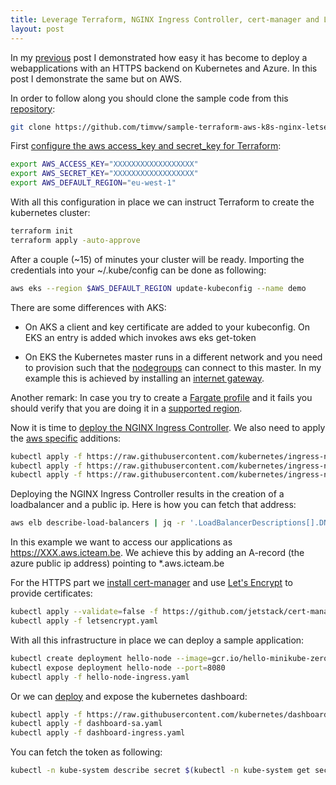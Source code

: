 ```yaml
---
title: Leverage Terraform, NGINX Ingress Controller, cert-manager and Let's Encrypt to quickly create a Kubernetes cluster on AWS.
layout: post
---
```

In my [previous](https://timvw.be/2020/02/10/terraform-azure-k8s-nginx-letsencrypt.html) post I demonstrated how easy it has become to deploy a webapplications with an HTTPS backend on Kubernetes and Azure. In this post I demonstrate the same but on AWS.

In order to follow along you should clone the sample code from this [repository](https://github.com/timvw/sample-terraform-aws-k8s-nginx-letsencrypt):

```bash
git clone https://github.com/timvw/sample-terraform-aws-k8s-nginx-letsencrypt
```

First [configure the aws access_key and secret_key for Terraform](hhttps://www.terraform.io/docs/providers/aws/index.html):

```bash
export AWS_ACCESS_KEY="XXXXXXXXXXXXXXXXXX"
export AWS_SECRET_KEY="XXXXXXXXXXXXXXXXXX"
export AWS_DEFAULT_REGION="eu-west-1"
```

With all this configuration in place we can instruct Terraform to create the kubernetes cluster:

```bash
terraform init
terraform apply -auto-approve
```

After a couple (~15) of minutes your cluster will be ready. Importing the credentials into your ~/.kube/config can be done as following:

```bash
aws eks --region $AWS_DEFAULT_REGION update-kubeconfig --name demo
```

There are some differences with AKS:

* On AKS a client and key certificate are added to your kubeconfig. On EKS an entry is added which invokes aws eks get-token

* On EKS the Kubernetes master runs in a different network and you need to provision such that the [nodegroups](https://docs.aws.amazon.com/eks/latest/userguide/managed-node-groups.html) can connect to this master. In my example this is achieved by installing an [internet gateway](https://docs.aws.amazon.com/vpc/latest/userguide/VPC_Internet_Gateway.html).

Another remark: In case you try to create a [Fargate profile](https://www.terraform.io/docs/providers/aws/r/eks_fargate_profile.html) and it fails you should verify that you are doing it in a [supported region](https://aws.amazon.com/about-aws/global-infrastructure/regional-product-services/).

Now it is time to [deploy the NGINX Ingress Controller](https://kubernetes.github.io/ingress-nginx/deploy/). We also need to apply the [aws specific](https://kubernetes.github.io/ingress-nginx/deploy/#aws) additions:

```bash
kubectl apply -f https://raw.githubusercontent.com/kubernetes/ingress-nginx/nginx-0.29.0/deploy/static/mandatory.yaml
kubectl apply -f https://raw.githubusercontent.com/kubernetes/ingress-nginx/nginx-0.29.0/deploy/static/provider/aws/service-l4.yaml
kubectl apply -f https://raw.githubusercontent.com/kubernetes/ingress-nginx/nginx-0.29.0/deploy/static/provider/aws/patch-configmap-l4.yaml
```

Deploying the NGINX Ingress Controller results in the creation of a loadbalancer and a public ip. Here is how you can fetch that address:

```bash
aws elb describe-load-balancers | jq -r '.LoadBalancerDescriptions[].DNSName'
```

In this example we want to access our applications as https://XXX.aws.icteam.be.
We achieve this by adding an A-record (the azure public ip address) pointing to *.aws.icteam.be

For the HTTPS part we [install cert-manager](https://cert-manager.io/docs/installation/kubernetes/) and use [Let's Encrypt](https://letsencrypt.org/) to provide certificates:

```bash
kubectl apply --validate=false -f https://github.com/jetstack/cert-manager/releases/download/v0.13.0/cert-manager.yaml
kubectl apply -f letsencrypt.yaml
```

With all this infrastructure in place we can deploy a sample application:

```bash
kubectl create deployment hello-node --image=gcr.io/hello-minikube-zero-install/hello-node
kubectl expose deployment hello-node --port=8080
kubectl apply -f hello-node-ingress.yaml 
```

Or we can [deploy](https://docs.aws.amazon.com/eks/latest/userguide/dashboard-tutorial.html) and expose the kubernetes dashboard:

```bash
kubectl apply -f https://raw.githubusercontent.com/kubernetes/dashboard/v2.0.0-beta8/aio/deploy/recommended.yaml
kubectl apply -f dashboard-sa.yaml
kubectl apply -f dashboard-ingress.yaml
```

You can fetch the token as following:

```bash
kubectl -n kube-system describe secret $(kubectl -n kube-system get secret | grep eks-admin | awk '{print $1}')
```